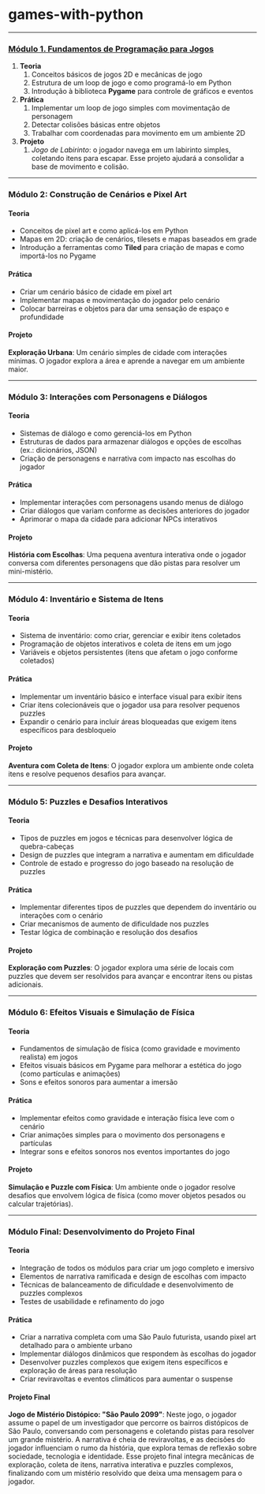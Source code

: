 # games-with-python

---
### **[Módulo 1. Fundamentos de Programação para Jogos](modulos/Módulo%201.%20Fundamentos%20de%20Programação%20para%20Jogos.md)**

1. **Teoria**
	1. Conceitos básicos de jogos 2D e mecânicas de jogo
	2. Estrutura de um loop de jogo e como programá-lo em Python
	3. Introdução à biblioteca **Pygame** para controle de gráficos e eventos
2. **Prática**
	1. Implementar um loop de jogo simples com movimentação de personagem
	2. Detectar colisões básicas entre objetos
	3. Trabalhar com coordenadas para movimento em um ambiente 2D
3. **Projeto**
	1. *Jogo de Labirinto*: o jogador navega em um labirinto simples, coletando itens para escapar. Esse projeto ajudará a consolidar a base de movimento e colisão.

---

### **Módulo 2: Construção de Cenários e Pixel Art**

#### Teoria

- Conceitos de pixel art e como aplicá-los em Python
- Mapas em 2D: criação de cenários, tilesets e mapas baseados em grade
- Introdução a ferramentas como **Tiled** para criação de mapas e como importá-los no Pygame

#### Prática

- Criar um cenário básico de cidade em pixel art
- Implementar mapas e movimentação do jogador pelo cenário
- Colocar barreiras e objetos para dar uma sensação de espaço e profundidade

#### Projeto

**Exploração Urbana**: Um cenário simples de cidade com interações mínimas. O jogador explora a área e aprende a navegar em um ambiente maior.

---

### **Módulo 3: Interações com Personagens e Diálogos**

#### Teoria

- Sistemas de diálogo e como gerenciá-los em Python
- Estruturas de dados para armazenar diálogos e opções de escolhas (ex.: dicionários, JSON)
- Criação de personagens e narrativa com impacto nas escolhas do jogador

#### Prática

- Implementar interações com personagens usando menus de diálogo
- Criar diálogos que variam conforme as decisões anteriores do jogador
- Aprimorar o mapa da cidade para adicionar NPCs interativos

#### Projeto

**História com Escolhas**: Uma pequena aventura interativa onde o jogador conversa com diferentes personagens que dão pistas para resolver um mini-mistério.

---

### **Módulo 4: Inventário e Sistema de Itens**

#### Teoria

- Sistema de inventário: como criar, gerenciar e exibir itens coletados
- Programação de objetos interativos e coleta de itens em um jogo
- Variáveis e objetos persistentes (itens que afetam o jogo conforme coletados)

#### Prática

- Implementar um inventário básico e interface visual para exibir itens
- Criar itens colecionáveis que o jogador usa para resolver pequenos puzzles
- Expandir o cenário para incluir áreas bloqueadas que exigem itens específicos para desbloqueio

#### Projeto

**Aventura com Coleta de Itens**: O jogador explora um ambiente onde coleta itens e resolve pequenos desafios para avançar.

---

### **Módulo 5: Puzzles e Desafios Interativos**

#### Teoria

- Tipos de puzzles em jogos e técnicas para desenvolver lógica de quebra-cabeças
- Design de puzzles que integram a narrativa e aumentam em dificuldade
- Controle de estado e progresso do jogo baseado na resolução de puzzles

#### Prática

- Implementar diferentes tipos de puzzles que dependem do inventário ou interações com o cenário
- Criar mecanismos de aumento de dificuldade nos puzzles
- Testar lógica de combinação e resolução dos desafios

#### Projeto

**Exploração com Puzzles**: O jogador explora uma série de locais com puzzles que devem ser resolvidos para avançar e encontrar itens ou pistas adicionais.

---

### **Módulo 6: Efeitos Visuais e Simulação de Física**

#### Teoria

- Fundamentos de simulação de física (como gravidade e movimento realista) em jogos
- Efeitos visuais básicos em Pygame para melhorar a estética do jogo (como partículas e animações)
- Sons e efeitos sonoros para aumentar a imersão

#### Prática

- Implementar efeitos como gravidade e interação física leve com o cenário
- Criar animações simples para o movimento dos personagens e partículas
- Integrar sons e efeitos sonoros nos eventos importantes do jogo

#### Projeto

**Simulação e Puzzle com Física**: Um ambiente onde o jogador resolve desafios que envolvem lógica de física (como mover objetos pesados ou calcular trajetórias).

---

### **Módulo Final: Desenvolvimento do Projeto Final**

#### Teoria

- Integração de todos os módulos para criar um jogo completo e imersivo
- Elementos de narrativa ramificada e design de escolhas com impacto
- Técnicas de balanceamento de dificuldade e desenvolvimento de puzzles complexos
- Testes de usabilidade e refinamento do jogo

#### Prática

- Criar a narrativa completa com uma São Paulo futurista, usando pixel art detalhado para o ambiente urbano
- Implementar diálogos dinâmicos que respondem às escolhas do jogador
- Desenvolver puzzles complexos que exigem itens específicos e exploração de áreas para resolução
- Criar reviravoltas e eventos climáticos para aumentar o suspense

#### Projeto Final

**Jogo de Mistério Distópico: "São Paulo 2099"**: Neste jogo, o jogador assume o papel de um investigador que percorre os bairros distópicos de São Paulo, conversando com personagens e coletando pistas para resolver um grande mistério. A narrativa é cheia de reviravoltas, e as decisões do jogador influenciam o rumo da história, que explora temas de reflexão sobre sociedade, tecnologia e identidade. Esse projeto final integra mecânicas de exploração, coleta de itens, narrativa interativa e puzzles complexos, finalizando com um mistério resolvido que deixa uma mensagem para o jogador.